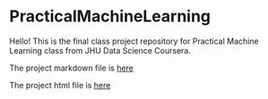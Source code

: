 # PracticalMachineLearning
Hello! This is the final class project repository for Practical Machine Learning class from JHU Data Science Coursera. 

The project markdown file is [here](ClassProject.rmd)

The project html file is [here](ClassProject.html)

